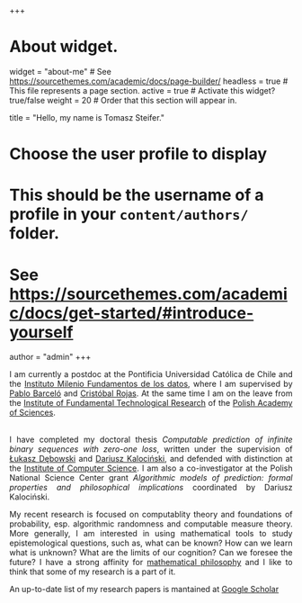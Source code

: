 ﻿+++
# About widget.
widget = "about-me"  # See https://sourcethemes.com/academic/docs/page-builder/
headless = true  # This file represents a page section.
active = true  # Activate this widget? true/false
weight = 20  # Order that this section will appear in.

title = "Hello, my name is Tomasz Steifer."

# Choose the user profile to display
# This should be the username of a profile in your `content/authors/` folder.
# See https://sourcethemes.com/academic/docs/get-started/#introduce-yourself
author = "admin"
+++

<div align="justify">
I am currently a postdoc at the Pontificia Universidad Católica de Chile and the <a href="https://imfd.cl/">Instituto Milenio Fundamentos de los datos</a>, where I am supervised by <a href="https://pbarcelo.ing.uc.cl/">Pablo Barceló</a> and <a href="https://scholar.google.com/citations?user=Z1aTUGsAAAAJ&hl=es">Cristóbal Rojas</a>.
At the same time I am on the leave from the <a href="https://www.ippt.pan.pl/en/">Institute of Fundamental Technological Research</a> of the <a href="https://institution.pan.pl/">Polish Academy of Sciences</a>.
<br><br>

I have completed my doctoral thesis <i>Computable prediction of infinite binary sequences with zero-one loss</i>, written under the supervision of <a href="https://home.ipipan.waw.pl/l.debowski/">Łukasz Dębowski</a> and <a href="http://dariuszkalocinski.com">Dariusz Kalociński</a>, and defended with distinction at the <a href="https://ipipan.waw.pl/">Institute of Computer Science</a>. I am also a co-investigator at the Polish National Science Center grant <i>Algorithmic models of prediction: formal properties and philosophical implications</i> coordinated by Dariusz Kalociński. 

My recent research is focused on computablity theory and foundations of probability, esp. algorithmic randomness and computable measure theory. More generally, I am interested in using mathematical tools to study epistemological questions, such as, what can be known? How can we learn what is unknown? What are the limits of our cognition? Can we foresee the future? 
I have a strong affinity for <a href="https://onlinelibrary.wiley.com/doi/full/10.1111/meta.12029">mathematical philosophy</a> and I like to think that some of my research is a part of it.</div>

An up-to-date list of my research papers is mantained at <a href="https://scholar.google.pl/citations?user=Sjw4GpgAAAAJ">Google Scholar</a>